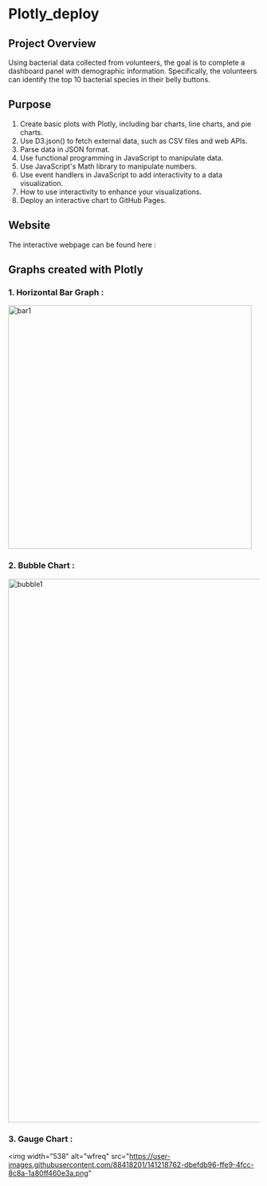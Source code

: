 # Plotly_deploy


## Project Overview

Using bacterial data collected from volunteers, the goal is to complete a dashboard panel with demographic information. Specifically, the volunteers can identify the top 10 bacterial species in their belly buttons.

## Purpose

1. Create basic plots with Plotly, including bar charts, line charts, and pie charts.
2. Use D3.json() to fetch external data, such as CSV files and web APIs.
3. Parse data in JSON format.
4. Use functional programming in JavaScript to manipulate data.
5. Use JavaScript's Math library to manipulate numbers.
6. Use event handlers in JavaScript to add interactivity to a data visualization.
7. How to use interactivity to enhance your visualizations.
8. Deploy an interactive chart to GitHub Pages.

## Website

The interactive webpage can be found here : [](https://shreya093.github.io/Plotly_deploy/)

## Graphs created with Plotly 

### 1. Horizontal Bar Graph :

<img width="488" alt="bar1" src="https://user-images.githubusercontent.com/88418201/141219058-842d35a8-ab25-46b4-a8a8-83dd3508185f.png">

### 2. Bubble Chart :

<img width="1089" alt="bubble1" src="https://user-images.githubusercontent.com/88418201/141219062-83ef5ddb-df1f-407c-9faf-bb8bc0602266.png">

### 3. Gauge Chart : 

<img width="538" alt="wfreq" src="https://user-images.githubusercontent.com/88418201/141218762-dbefdb96-ffe9-4fcc-8c8a-1a80ff460e3a.png"

